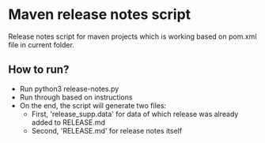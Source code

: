 # Maven release notes script
Release notes script for maven projects which is working based on pom.xml file in current folder.

## How to run?
* Run python3 release-notes.py
* Run through based on instructions
* On the end, the script will generate two files:
    * First, 'release_supp.data' for data of which release was already added to RELEASE.md
    * Second, 'RELEASE.md' for release notes itself